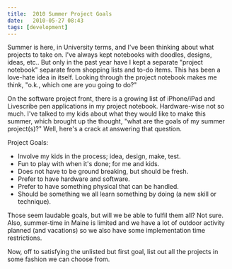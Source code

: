 ```yaml
---
title:  2010 Summer Project Goals
date:   2010-05-27 08:43
tags: [development]
---
```

Summer is here, in University terms, and I've been thinking about what projects to take on. I've always kept notebooks with doodles, designs, ideas, etc.. But only in the past year have I kept a separate "project notebook" separate from shopping lists and to-do items. This has been a love-hate idea in itself. Looking through the project notebook makes me think, "o.k., which one are you going to do?"

On the software project front, there is a growing list of iPhone/iPad and Livescribe pen applications in my project notebook. Hardware-wise not so much. I've talked to my kids about what they would like to make this summer, which brought up the thought, "what are the goals of my summer project(s)?" Well, here's a crack at answering that question.

Project Goals:

* Involve my kids in the process; idea, design, make, test.
* Fun to play with when it's done; for me and kids.
* Does not have to be ground breaking, but should be fresh.
* Prefer to have hardware and software.
* Prefer to have something physical that can be handled.
* Should be something we all learn something by doing (a new skill or technique).

Those seem laudable goals, but will we be able to fulfil them all? Not sure.
Also, summer-time in Maine is limited and we have a lot of outdoor activity planned (and vacations) so we also have some implementation time restrictions.

Now, off to satisfying the unlisted but first goal, list out all the projects in some fashion we can choose from.
